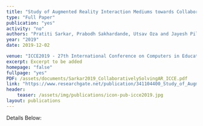 ```yaml
---
title: "Study of Augmented Reality Interaction Mediums towards Collaboratively Solving Open-Ended Problems"
type: "Full Paper"
publication: "yes"
activity: "no"
authors: "Pratiti Sarkar, Prabodh Sakhardande, Utsav Oza and Jayesh Pillai"
year: "2019"
date: 2019-12-02

venue: "ICCE2019 - 27th International Conference on Computers in Education, Kenting, Taiwan"
excerpt: Excerpt to be added
homepage: "false"
fullpage: "yes"
PDF: /assets/documents/Sarkar2019_CollaborativelySolvingAR_ICCE.pdf
link: "https://www.researchgate.net/publication/341104400_Study_of_Augmented_Reality_Interaction_Mediums_towards_Collaboratively_Solving_Open-Ended_Problems"
header:
    teaser: /assets/img/publications/icon-pub-icce2019.jpg
layout: publications    
---
```


Details Below: